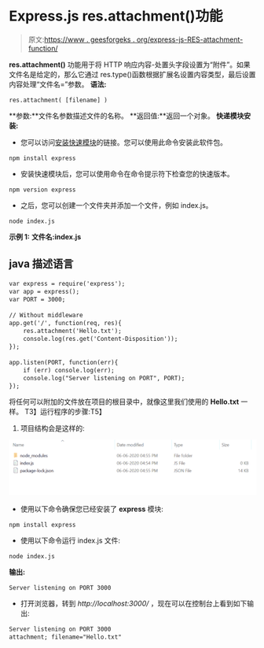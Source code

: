 # Express.js res.attachment()功能

> 原文:[https://www . geesforgeks . org/express-js-RES-attachment-function/](https://www.geeksforgeeks.org/express-js-res-attachment-function/)

**res.attachment()** 功能用于将 HTTP 响应内容-处置头字段设置为“附件”。如果文件名是给定的，那么它通过 res.type()函数根据扩展名设置内容类型，最后设置内容处理“文件名=”参数。
**语法:**

```
res.attachment( [filename] )
```

**参数:**文件名参数描述文件的名称。
**返回值:**返回一个对象。
**快递模块安装:**

*   您可以访问[安装快速模块](https://www.npmjs.com/package/express)的链接。您可以使用此命令安装此软件包。

```
npm install express
```

*   安装快速模块后，您可以使用命令在命令提示符下检查您的快速版本。

```
npm version express
```

*   之后，您可以创建一个文件夹并添加一个文件，例如 index.js。

```
node index.js
```

**示例 1:** **文件名:index.js**

## java 描述语言

```
var express = require('express');
var app = express();
var PORT = 3000;

// Without middleware
app.get('/', function(req, res){
    res.attachment('Hello.txt');
    console.log(res.get('Content-Disposition'));
});

app.listen(PORT, function(err){
    if (err) console.log(err);
    console.log("Server listening on PORT", PORT);
});
```

将任何可以附加的文件放在项目的根目录中，就像这里我们使用的 **Hello.txt** 一样。
T3】运行程序的步骤:T5】

1.  项目结构会是这样的:

![](img/3209d9b4369c180282a34be8070d7d6e.png)

*   使用以下命令确保您已经安装了 **express** 模块:

```
npm install express
```

*   使用以下命令运行 index.js 文件:

```
node index.js
```

**输出:**

```
Server listening on PORT 3000
```

*   打开浏览器，转到 *http://localhost:3000/* ，现在可以在控制台上看到如下输出:

```
Server listening on PORT 3000
attachment; filename="Hello.txt"
```